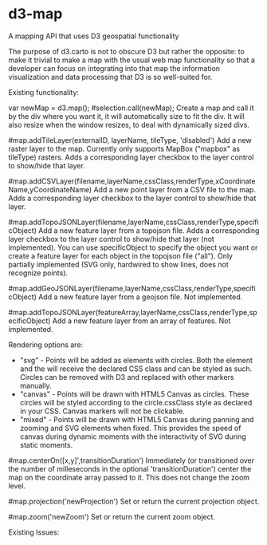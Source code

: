 d3-map
======

A mapping API that uses D3 geospatial functionality

The purpose of d3.carto is not to obscure D3 but rather the opposite: to make it trivial to make a map with the usual web map functionality so that a developer can focus on integrating into that map the information visualization and data processing that D3 is so well-suited for.

Existing functionality:

var newMap = d3.map();
#selection.call(newMap);
Create a map and call it by the div where you want it, it will automatically size to fit the div. It will also resize when the window resizes, to deal with dynamically sized divs.

#map.addTileLayer(externalID, layerName, tileType, 'disabled')
Add a new raster layer to the map. Currently only supports MapBox ("mapbox" as tileType) rasters. Adds a corresponding layer checkbox to the layer control to show/hide that layer.

#map.addCSVLayer(filename,layerName,cssClass,renderType,xCoordinateName,yCoordinateName)
Add a new point layer from a CSV file to the map. Adds a corresponding layer checkbox to the layer control to show/hide that layer.

#map.addTopoJSONLayer(filename,layerName,cssClass,renderType,specificObject)
Add a new feature layer from a topojson file. Adds a corresponding layer checkbox to the layer control to show/hide that layer (not implemented). You can use specificObject to specify the object you want or create a feature layer for each object in the topojson file ("all").
Only partially implemented (SVG only, hardwired to show lines, does not recognize points).

#map.addGeoJSONLayer(filename,layerName,cssClass,renderType,specificObject)
Add a new feature layer from a geojson file.
Not implemented.

#map.addTopoJSONLayer(featureArray,layerName,cssClass,renderType,specificObject)
Add a new feature layer from an array of features.
Not implemented.

Rendering options are:
* "svg" - Points will be added as <g> elements with circles. Both the <g> element and the <circle> will receive the declared CSS class and can be styled as such. Circles can be removed with D3 and replaced with other markers manually.
* "canvas" - Points will be drawn with HTML5 Canvas as circles. These circles will be styled according to the circle.cssClass style as declared in your CSS. Canvas markers will not be clickable.
* "mixed" - Points will be drawn with HTML5 Canvas during panning and zooming and SVG elements when fixed. This provides the speed of canvas during dynamic moments with the interactivity of SVG during static moments.


#map.centerOn([x,y]',transitionDuration')
Immediately (or transitioned over the number of milleseconds in the optional 'transitionDuration') center the map on the coordinate array passed to it. This does not change the zoom level.

#map.projection('newProjection')
Set or return the current projection object.

#map.zoom('newZoom')
Set or return the current zoom object.


Existing Issues:
